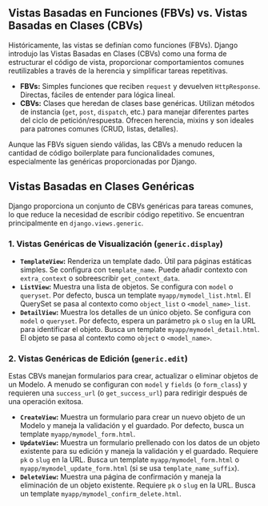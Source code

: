 ## Vistas Basadas en Funciones (FBVs) vs. Vistas Basadas en Clases (CBVs)

Históricamente, las vistas se definían como funciones (FBVs). Django introdujo las Vistas Basadas en Clases (CBVs) como una forma de estructurar el código de vista, proporcionar comportamientos comunes reutilizables a través de la herencia y simplificar tareas repetitivas.

* **FBVs:** Simples funciones que reciben `request` y devuelven `HttpResponse`. Directas, fáciles de entender para lógica lineal.
* **CBVs:** Clases que heredan de clases base genéricas. Utilizan métodos de instancia (`get`, `post`, `dispatch`, etc.) para manejar diferentes partes del ciclo de petición/respuesta. Ofrecen herencia, mixins y son ideales para patrones comunes (CRUD, listas, detalles).

Aunque las FBVs siguen siendo válidas, las CBVs a menudo reducen la cantidad de código boilerplate para funcionalidades comunes, especialmente las genéricas proporcionadas por Django.

## Vistas Basadas en Clases Genéricas

Django proporciona un conjunto de CBVs genéricas para tareas comunes, lo que reduce la necesidad de escribir código repetitivo. Se encuentran principalmente en `django.views.generic`.

### 1. Vistas Genéricas de Visualización (`generic.display`)

* **`TemplateView`:** Renderiza un template dado. Útil para páginas estáticas simples. Se configura con `template_name`. Puede añadir contexto con `extra_context` o sobreescribir `get_context_data`.
* **`ListView`:** Muestra una lista de objetos. Se configura con `model` o `queryset`. Por defecto, busca un template `myapp/mymodel_list.html`. El QuerySet se pasa al contexto como `object_list` o `<model_name>_list`.
* **`DetailView`:** Muestra los detalles de un único objeto. Se configura con `model` o `queryset`. Por defecto, espera un parámetro `pk` o `slug` en la URL para identificar el objeto. Busca un template `myapp/mymodel_detail.html`. El objeto se pasa al contexto como `object` o `<model_name>`.

### 2. Vistas Genéricas de Edición (`generic.edit`)

Estas CBVs manejan formularios para crear, actualizar o eliminar objetos de un Modelo. A menudo se configuran con `model` y `fields` (o `form_class`) y requieren una `success_url` (o `get_success_url`) para redirigir después de una operación exitosa.

* **`CreateView`:** Muestra un formulario para crear un nuevo objeto de un Modelo y maneja la validación y el guardado. Por defecto, busca un template `myapp/mymodel_form.html`.
* **`UpdateView`:** Muestra un formulario prellenado con los datos de un objeto existente para su edición y maneja la validación y el guardado. Requiere `pk` o `slug` en la URL. Busca un template `myapp/mymodel_form.html` o `myapp/mymodel_update_form.html` (si se usa `template_name_suffix`).
* **`DeleteView`:** Muestra una página de confirmación y maneja la eliminación de un objeto existente. Requiere `pk` o `slug` en la URL. Busca un template `myapp/mymodel_confirm_delete.html`.